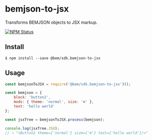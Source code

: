 # bemjson-to-jsx

Transforms BEMJSON objects to JSX markup.

[![NPM Status][npm-img]][npm]

[npm]:            https://www.npmjs.org/package/@bem/sdk.bemjson-to-jsx
[npm-img]:        https://img.shields.io/npm/v/@bem/sdk.bemjson-to-jsx.svg

Install
-------

```
$ npm install --save @bem/sdk.bemjson-to-jsx
```

Usage
-----

```js
const bemjsonToJSX = require('@bem/sdk.bemjson-to-jsx')();

const bemjson = {
    block: 'button2',
    mods: { theme: 'normal', size: 'm' },
    text: 'hello world'
};

const jsxTree = bemjsonToJSX.process(bemjson);

console.log(jsxTree.JSX);
// → "<Button2 theme={'normal'} size={'m'} text={'hello world'}/>"
```
